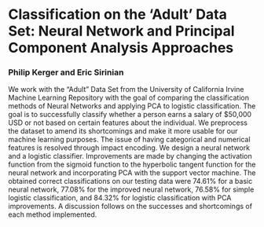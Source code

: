 # Classification on the ‘Adult’ Data Set: Neural Network and Principal Component Analysis Approaches
### Philip Kerger and Eric Sirinian

We work with the “Adult” Data Set from the University of California Irvine Machine Learning Repository with the goal of comparing the classification methods of Neural Networks and applying PCA to logistic classification. The goal is to successfully classify whether a person earns a salary of $50,000 USD or not based on certain features about the individual. We preprocess the dataset to amend its shortcomings and make it more usable for our machine learning purposes. The issue of having categorical and numerical features is resolved through impact encoding. We design a neural network and a logistic classifier. Improvements are made by changing the activation function from the sigmoid function to the hyperbolic tangent function for the neural network and incorporating PCA with the support vector machine. The obtained correct classifications on our testing data were 74.61% for a basic neural network, 77.08% for the improved neural network, 76.58% for simple logistic classification, and 84.32% for logistic classification with PCA improvements. A discussion follows on the successes and shortcomings of each method implemented. 
